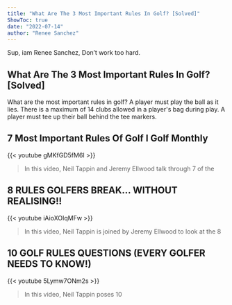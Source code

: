 ```yaml
---
title: "What Are The 3 Most Important Rules In Golf? [Solved]"
ShowToc: true 
date: "2022-07-14"
author: "Renee Sanchez" 
---
```


Sup, iam Renee Sanchez, Don’t work too hard.
## What Are The 3 Most Important Rules In Golf? [Solved]
 What are the most important rules in golf? A player must play the ball as it lies. There is a maximum of 14 clubs allowed in a player's bag during play. A player must tee up their ball behind the tee markers.

## 7 Most Important Rules Of Golf I Golf Monthly
{{< youtube gMKfGD5fM6I >}}
>In this video, Neil Tappin and Jeremy Ellwood talk through 7 of the 

## 8 RULES GOLFERS BREAK... WITHOUT REALISING!!
{{< youtube iAioXOIqMFw >}}
>In this video, Neil Tappin is joined by Jeremy Ellwood to look at the 8 

## 10 GOLF RULES QUESTIONS (EVERY GOLFER NEEDS TO KNOW!)
{{< youtube 5Lymw7ONm2s >}}
>In this video, Neil Tappin poses 10 

